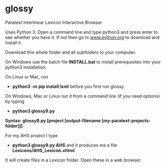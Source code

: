 # glossy
Paratext Interlinear Lexicon Interactive Browser

Uses Python 3. Open a command line and type python3 and press enter to see whether you have it. If not then go to www.python.org to download and install it.

Download this whole folder and all subfolders to your computer.

On Windows use the batch file **INSTALL.bat** to install prerequisites into your python3 installation.

On Linux or Mac, run
- **python3 -m pip install lxml**
before you first run glossy.

On Windows, Mac or Linux run it from a command line (if you need options) by typing
- **python3 glossy9.py**

**Syntax: glossy9.py [project [output-filename [my-paratext-projects-folder]]]**

For my AHS project I type
- **python3 glossy9.py AHS**
and it produces me a file **Lexicons/AHS_Lexicon.xhtml**

It will create files in a Lexicon folder. Open these in a web browser.
